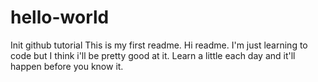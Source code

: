 # hello-world
Init github tutorial
This is my first readme. Hi readme. 
I'm just learning to code but I think i'll be pretty good at it. Learn a little each day and it'll happen before you know it.
